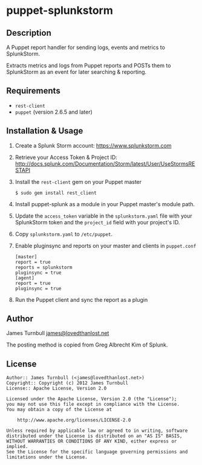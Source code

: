 puppet-splunkstorm
==================

Description
-----------

A Puppet report handler for sending logs, events and metrics to SplunkStorm.

Extracts metrics and logs from Puppet reports and POSTs them to
SplunkStorm as an event for later searching & reporting.

Requirements
------------

* `rest-client`
* `puppet` (version 2.6.5 and later)

Installation & Usage
--------------------

1. Create a Splunk Storm account: https://www.splunkstorm.com

2. Retrieve your Access Token & Project ID: http://docs.splunk.com/Documentation/Storm/latest/User/UseStormsRESTAPI

3.  Install the `rest-client` gem on your Puppet master

        $ sudo gem install rest_client

4.  Install puppet-splunk as a module in your Puppet master's module
    path.

5.  Update the `access_token` variable in the `splunkstorm.yaml` file with
    your SplunkStorm token and the `project_id` field with your project's ID.

6.  Copy `splunkstorm.yaml` to `/etc/puppet`.

7.  Enable pluginsync and reports on your master and clients in `puppet.conf`

        [master]
        report = true
        reports = splunkstorm
        pluginsync = true
        [agent]
        report = true
        pluginsync = true

8.  Run the Puppet client and sync the report as a plugin

Author
------

James Turnbull <james@lovedthanlost.net>

The posting method is copied from Greg Albrecht Kim of Splunk.

License
-------

    Author:: James Turnbull (<james@lovedthanlost.net>)
    Copyright:: Copyright (c) 2012 James Turnbull
    License:: Apache License, Version 2.0

    Licensed under the Apache License, Version 2.0 (the "License");
    you may not use this file except in compliance with the License.
    You may obtain a copy of the License at

        http://www.apache.org/licenses/LICENSE-2.0

    Unless required by applicable law or agreed to in writing, software
    distributed under the License is distributed on an "AS IS" BASIS,
    WITHOUT WARRANTIES OR CONDITIONS OF ANY KIND, either express or implied.
    See the License for the specific language governing permissions and
    limitations under the License.
